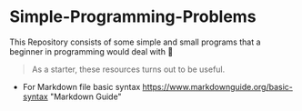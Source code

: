 # Simple-Programming-Problems
This Repository consists of some simple and small programs that a beginner in programming would deal with 🎈

> As a starter, these resources turns out to be useful.

- For Markdown file basic syntax https://www.markdownguide.org/basic-syntax "Markdown Guide"

  
